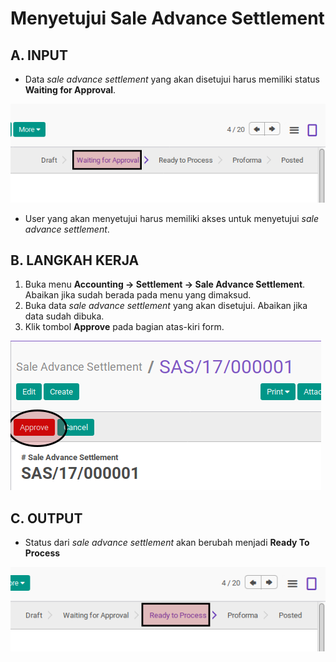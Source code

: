 # Menyetujui Sale Advance Settlement

## A. INPUT

* Data *sale advance settlement* yang akan disetujui harus memiliki status **Waiting for Approval**.

![](../../img/sale-advance-settlement/status-waiting-for-approval.png)

* User yang akan menyetujui harus memiliki akses untuk menyetujui *sale advance settlement*.

## B. LANGKAH KERJA

1. Buka menu **Accounting -> Settlement -> Sale Advance Settlement**. Abaikan jika sudah berada pada menu yang dimaksud.
2. Buka data *sale advance settlement* yang akan disetujui. Abaikan jika data sudah dibuka.
3. Klik tombol **Approve** pada bagian atas-kiri form.

![](../../img/sale-advance-settlement/tombol-approve.png)

## C. OUTPUT

* Status dari *sale advance settlement* akan berubah menjadi **Ready To Process**

![](../../img/sale-advance-settlement/status-ready-to-process.png)
